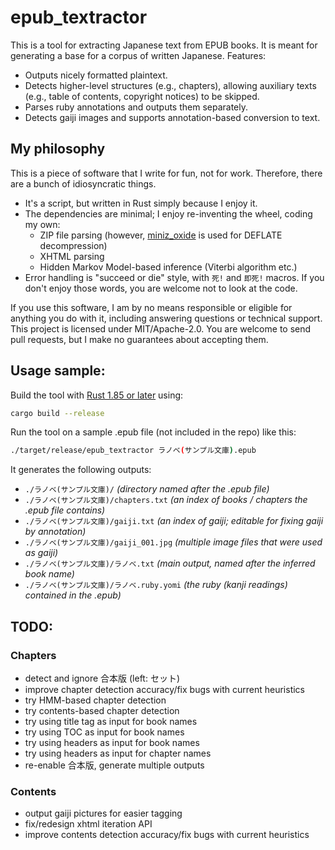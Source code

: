 # epub_textractor

This is a tool for extracting Japanese text from EPUB books.
It is meant for generating a base for a corpus of written Japanese.
Features:

- Outputs nicely formatted plaintext.
- Detects higher-level structures (e.g., chapters), allowing auxiliary texts
  (e.g., table of contents, copyright notices) to be skipped.
- Parses ruby annotations and outputs them separately.
- Detects gaiji images and supports annotation-based conversion to text.

## My philosophy

This is a piece of software that I write for fun, not for work.
Therefore, there are a bunch of idiosyncratic things.

- It's a script, but written in Rust simply because I enjoy it.
- The dependencies are minimal; I enjoy re-inventing the wheel, coding my own:
  - ZIP file parsing (however, [miniz_oxide](https://github.com/Frommi/miniz_oxide/) is used for DEFLATE decompression)
  - XHTML parsing
  - Hidden Markov Model-based inference (Viterbi algorithm etc.)
- Error handling is "succeed or die" style, with `死!` and `即死!` macros.
  If you don't enjoy those words, you are welcome not to look at the code.

If you use this software,
I am by no means responsible or eligible for anything you do with it,
including answering questions or technical support.
This project is licensed under MIT/Apache-2.0.
You are welcome to send pull requests,
but I make no guarantees about accepting them.

## Usage sample:

Build the tool with [Rust 1.85 or later](https://www.rust-lang.org/learn/get-started) using:

```sh
cargo build --release
```

Run the tool on a sample .epub file (not included in the repo) like this:

```sh
./target/release/epub_textractor ラノベ(サンプル文庫).epub
```

It generates the following outputs:

- `./ラノベ(サンプル文庫)/` _(directory named after the .epub file)_
- `./ラノベ(サンプル文庫)/chapters.txt` _(an index of books / chapters the .epub file contains)_
- `./ラノベ(サンプル文庫)/gaiji.txt` _(an index of gaiji; editable for fixing gaiji by annotation)_
- `./ラノベ(サンプル文庫)/gaiji_001.jpg` _(multiple image files that were used as gaiji)_
- `./ラノベ(サンプル文庫)/ラノベ.txt` _(main output, named after the inferred book name)_
- `./ラノベ(サンプル文庫)/ラノベ.ruby.yomi` _(the ruby (kanji readings) contained in the .epub)_

## TODO:

### Chapters

- detect and ignore 合本版 (left: セット)
- improve chapter detection accuracy/fix bugs with current heuristics
- try HMM-based chapter detection
- try contents-based chapter detection
- try using title tag as input for book names
- try using TOC as input for book names
- try using headers as input for book names
- try using headers as input for chapter names
- re-enable 合本版, generate multiple outputs

### Contents

- output gaiji pictures for easier tagging
- fix/redesign xhtml iteration API
- improve contents detection accuracy/fix bugs with current heuristics
